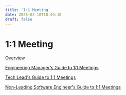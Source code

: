 ```yaml
---
title: '1:1 Meeting'
date: 2025-02-18T18:40:10
draft: false
---
```


# 1:1 Meeting

[Overview](./overview/)

[Engineering Manager's Guide to 1:1 Meetings](./engineering-managers-guide-to-1-1-meetings/)

[Tech Lead's Guide to 1:1 Meetings](./tech-leads-guide-to-1-1-meetings/)

[Non-Leading Software Engineer's Guide to 1:1 Meetings](./non-leading-software-engineers-guide-to-1-1-meetings/)
